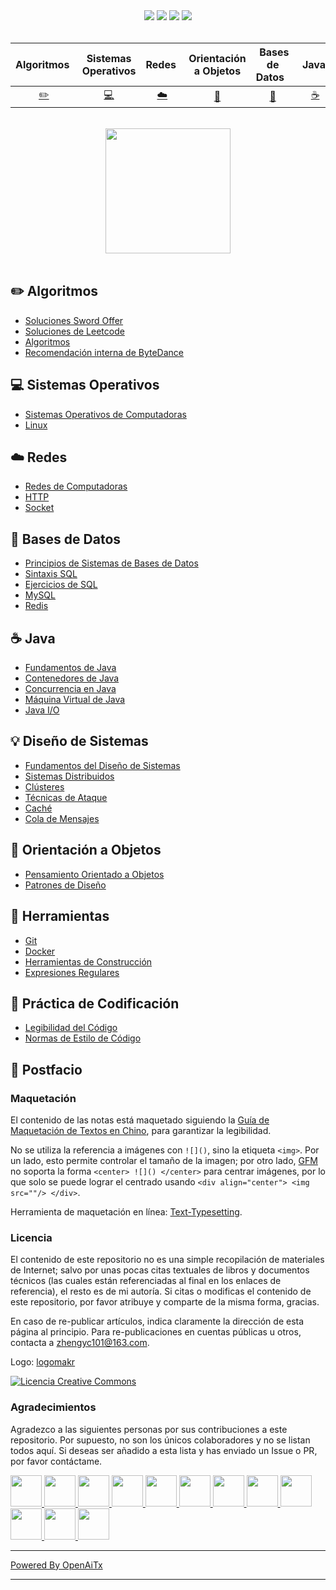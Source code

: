 <div align="center">
    <a href="https://www.cyc2018.xyz"> <img src="https://badgen.net/badge/CyC/%E5%9C%A8%E7%BA%BF%E9%98%85%E8%AF%BB?icon=sourcegraph&color=4ab8a1"></a>
    <a href="https://gitstar-ranking.com/repositories"> <img src="https://badgen.net/badge/Rank/13?icon=github&color=4ab8a1"></a>
    <a href="https://github.com/CyC2018/CS-Notes"> <img src="https://badgen.net/github/stars/CyC2018/CS-Notes?icon=github&color=4ab8a1"></a>
    <a href="https://github.com/CyC2018/CS-Notes"> <img src="https://badgen.net/github/forks/CyC2018/CS-Notes?icon=github&color=4ab8a1"></a>
    <!-- <a href="assets/download.md"> <img src="https://badgen.net/badge/OvO/%E7%A6%BB%E7%BA%BF%E4%B8%8B%E8%BD%BD?icon=telegram&color=4ab8a1"></a> -->
    <!-- <a href="assets/download.md"> <img src="https://badgen.net/badge/%e5%85%ac%e4%bc%97%e5%8f%b7/CyC2018?icon=rss&color=4ab8a1"></a> -->
</div>
<br>

| Algoritmos&nbsp; | Sistemas Operativos | Redes&nbsp;|Orientación a Objetos| &nbsp;Bases de Datos&nbsp;&nbsp;|&nbsp;Java&nbsp;&nbsp;|Diseño de Sistemas| &nbsp;&nbsp;Herramientas&nbsp;&nbsp; |Práctica de Codificación| &nbsp;&nbsp;Postfacio&nbsp;&nbsp; |
| :---: | :----: | :---: | :----: | :----: | :----: | :----: | :----: | :----: | :----: |
| [:pencil2:](#pencil2-algoritmos) | [:computer:](#computer-sistemas-operativos) | [:cloud:](#cloud-redes) | [:art:](#art-orientación-a-objetos) | [:floppy_disk:](#floppy_disk-bases-de-datos) |[:coffee:](#coffee-java)| [:bulb:](#bulb-diseño-de-sistemas) |[:wrench:](#wrench-herramientas)| [:watermelon:](#watermelon-práctica-de-codificación) |[:memo:](#memo-postfacio)|

<br>

<div align="center">
    <img src="https://cs-notes-1256109796.cos.ap-guangzhou.myqcloud.com/githubio/LogoMakr_0zpEzN.png" width="200px">
</div>

<br>

## :pencil2: Algoritmos

- [Soluciones Sword Offer](https://github.com/CyC2018/CS-Notes/blob/master/notes/剑指%20Offer%20题解%20-%20目录.md)
- [Soluciones de Leetcode](https://github.com/CyC2018/CS-Notes/blob/master/notes/Leetcode%20题解%20-%20目录.md)
- [Algoritmos](https://github.com/CyC2018/CS-Notes/blob/master/notes/算法%20-%20目录.md)
- [Recomendación interna de ByteDance](assets/内推.md)

## :computer: Sistemas Operativos

- [Sistemas Operativos de Computadoras](https://github.com/CyC2018/CS-Notes/blob/master/notes/计算机操作系统%20-%20目录.md)
- [Linux](https://github.com/CyC2018/CS-Notes/blob/master/notes/Linux.md)

## :cloud: Redes 

- [Redes de Computadoras](https://github.com/CyC2018/CS-Notes/blob/master/notes/计算机网络%20-%20目录.md)
- [HTTP](https://github.com/CyC2018/CS-Notes/blob/master/notes/HTTP.md)
- [Socket](https://github.com/CyC2018/CS-Notes/blob/master/notes/Socket.md)

## :floppy_disk: Bases de Datos

- [Principios de Sistemas de Bases de Datos](https://github.com/CyC2018/CS-Notes/blob/master/notes/数据库系统原理.md)
- [Sintaxis SQL](https://github.com/CyC2018/CS-Notes/blob/master/notes/SQL%20语法.md)
- [Ejercicios de SQL](https://github.com/CyC2018/CS-Notes/blob/master/notes/SQL%20练习.md)
- [MySQL](https://github.com/CyC2018/CS-Notes/blob/master/notes/MySQL.md)
- [Redis](https://github.com/CyC2018/CS-Notes/blob/master/notes/Redis.md)

## :coffee: Java

- [Fundamentos de Java](https://github.com/CyC2018/CS-Notes/blob/master/notes/Java%20基础.md)
- [Contenedores de Java](https://github.com/CyC2018/CS-Notes/blob/master/notes/Java%20容器.md)
- [Concurrencia en Java](https://github.com/CyC2018/CS-Notes/blob/master/notes/Java%20并发.md)
- [Máquina Virtual de Java](https://github.com/CyC2018/CS-Notes/blob/master/notes/Java%20虚拟机.md)
- [Java I/O](https://github.com/CyC2018/CS-Notes/blob/master/notes/Java%20IO.md)

## :bulb: Diseño de Sistemas 

- [Fundamentos del Diseño de Sistemas](https://github.com/CyC2018/CS-Notes/blob/master/notes/系统设计基础.md)
- [Sistemas Distribuidos](https://github.com/CyC2018/CS-Notes/blob/master/notes/分布式.md)
- [Clústeres](https://github.com/CyC2018/CS-Notes/blob/master/notes/集群.md)
- [Técnicas de Ataque](https://github.com/CyC2018/CS-Notes/blob/master/notes/攻击技术.md)
- [Caché](https://github.com/CyC2018/CS-Notes/blob/master/notes/缓存.md)
- [Cola de Mensajes](https://github.com/CyC2018/CS-Notes/blob/master/notes/消息队列.md)

## :art: Orientación a Objetos

- [Pensamiento Orientado a Objetos](https://github.com/CyC2018/CS-Notes/blob/master/notes/面向对象思想.md)
- [Patrones de Diseño](https://github.com/CyC2018/CS-Notes/blob/master/notes/设计模式%20-%20目录.md)

## :wrench: Herramientas 

- [Git](https://github.com/CyC2018/CS-Notes/blob/master/notes/Git.md)
- [Docker](https://github.com/CyC2018/CS-Notes/blob/master/notes/Docker.md)
- [Herramientas de Construcción](https://github.com/CyC2018/CS-Notes/blob/master/notes/构建工具.md)
- [Expresiones Regulares](https://github.com/CyC2018/CS-Notes/blob/master/notes/正则表达式.md)

## :watermelon: Práctica de Codificación 

- [Legibilidad del Código](https://github.com/CyC2018/CS-Notes/blob/master/notes/代码可读性.md)
- [Normas de Estilo de Código](https://github.com/CyC2018/CS-Notes/blob/master/notes/代码风格规范.md)

## :memo: Postfacio

### Maquetación

El contenido de las notas está maquetado siguiendo la [Guía de Maquetación de Textos en Chino](https://github.com/sparanoid/chinese-copywriting-guidelines/blob/master/README.zh-CN.md), para garantizar la legibilidad.

No se utiliza la referencia a imágenes con `![]()`, sino la etiqueta `<img>`. Por un lado, esto permite controlar el tamaño de la imagen; por otro lado, [GFM](https://github.github.com/gfm/) no soporta la forma `<center> ![]() </center>` para centrar imágenes, por lo que solo se puede lograr el centrado usando `<div align="center"> <img src=""/> </div>`.

Herramienta de maquetación en línea: [Text-Typesetting](https://github.com/CyC2018/Text-Typesetting).

### Licencia

El contenido de este repositorio no es una simple recopilación de materiales de Internet; salvo por unas pocas citas textuales de libros y documentos técnicos (las cuales están referenciadas al final en los enlaces de referencia), el resto es de mi autoría. Si citas o modificas el contenido de este repositorio, por favor atribuye y comparte de la misma forma, gracias.

En caso de re-publicar artículos, indica claramente la dirección de esta página al principio. Para re-publicaciones en cuentas públicas u otros, contacta a zhengyc101@163.com.

Logo: [logomakr](https://logomakr.com/)

<a rel="license" href="http://creativecommons.org/licenses/by-nc-sa/4.0/"><img alt="Licencia Creative Commons" style="border-width:0" src="https://i.creativecommons.org/l/by-nc-sa/4.0/88x31.png" /></a>

### Agradecimientos

Agradezco a las siguientes personas por sus contribuciones a este repositorio. Por supuesto, no son los únicos colaboradores y no se listan todos aquí. Si deseas ser añadido a esta lista y has enviado un Issue o PR, por favor contáctame.

<a href="https://github.com/linw7">
    <img src="https://avatars3.githubusercontent.com/u/21679154?s=400&v=4" width="50px">
</a> 
<a href="https://github.com/g10guang">
    <img src="https://avatars1.githubusercontent.com/u/18458140?s=400&v=4" width="50px">
</a>
<a href="https://github.com/Sctwang">
    <img src="https://avatars3.githubusercontent.com/u/33345444?s=400&v=4" width="50px">
</a> 
<a href="https://github.com/ResolveWang">
    <img src="https://avatars1.githubusercontent.com/u/8018776?s=400&v=4" width="50px">
</a>
<a href="https://github.com/crossoverJie">
    <img src="https://avatars1.githubusercontent.com/u/15684156?s=400&v=4" width="50px">
</a> 
<a href="https://github.com/jy03078584">
    <img src="https://avatars2.githubusercontent.com/u/7719370?s=400&v=4" width="50px">
</a>
<a href="https://github.com/kwongtailau">
    <img src="https://avatars0.githubusercontent.com/u/22954582?s=400&v=4" width="50px">
</a>
<a href="https://github.com/xiangflight">
    <img src="https://avatars2.githubusercontent.com/u/10072416?s=400&v=4" width="50px">
</a>
<a href="https://github.com/mafulong">
    <img src="https://avatars1.githubusercontent.com/u/24795000?s=400&v=4" width="50px">
</a>
<a href="https://github.com/yanglbme">
    <img src="https://avatars1.githubusercontent.com/u/21008209?s=400&v=4" width="50px">
</a>
<a href="https://github.com/OOCZC">
    <img src="https://avatars1.githubusercontent.com/u/11623828?s=400&v=4" width="50px">
</a>
<a href="https://github.com/5renyuebing">
    <img src="https://avatars1.githubusercontent.com/u/32872430?s=400&v=4" width="50px">
</a>

---

[Powered By OpenAiTx](https://github.com/OpenAiTx/OpenAiTx)

---